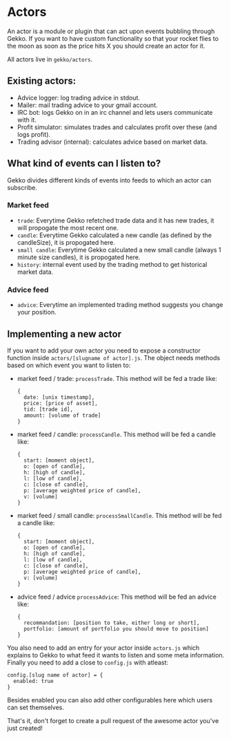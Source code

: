 # Actors

An actor is a module or plugin that can act upon events bubbling 
through Gekko. If you want to have custom functionality so that your rocket
flies to the moon as soon as the price hits X you should create an actor for it.

All actors live in `gekko/actors`.

## Existing actors:

- Advice logger: log trading advice in stdout.
- Mailer: mail trading advice to your gmail account.
- IRC bot: logs Gekko on in an irc channel and lets users communicate with it.
- Profit simulator: simulates trades and calculates profit over these (and logs profit).
- Trading advisor (internal): calculates advice based on market data.

## What kind of events can I listen to?

Gekko divides different kinds of events into feeds to which an actor can subscribe.

### Market feed

- `trade`: Everytime Gekko refetched trade data and it has new trades, it will
  propogate the most recent one.
- `candle`: Everytime Gekko calculated a new candle (as defined by the candleSize),
  it is propogated here.
- `small candle`: Everytime Gekko calculated a new small candle (always 1 minute size 
  candles), it is propogated here.
- `history`: internal event used by the trading method to get historical market data.

### Advice feed

- `advice`: Everytime an implemented trading method suggests you change your position.

## Implementing a new actor

If you want to add your own actor you need to expose a constructor function inside
`actors/[slugname of actor].js`. The object needs methods based on which event you want
to listen to:

- market feed / trade: `processTrade`.
  This method will be fed a trade like:

      {
        date: [unix timestamp],
        price: [price of asset],
        tid: [trade id],
        amount: [volume of trade]
      }

- market feed / candle: `processCandle`.
  This method will be fed a candle like:

      {
        start: [moment object],
        o: [open of candle],
        h: [high of candle],
        l: [low of candle],
        c: [close of candle],
        p: [average weighted price of candle],
        v: [volume]
      }

- market feed / small candle: `processSmallCandle`.
  This method will be fed a candle like:

      {
        start: [moment object],
        o: [open of candle],
        h: [high of candle],
        l: [low of candle],
        c: [close of candle],
        p: [average weighted price of candle],
        v: [volume]
      }

- advice feed / advice `processAdvice`:
  This method will be fed an advice like:

      {
        recommandation: [position to take, either long or short],
        portfolio: [amount of portfolio you should move to position]
      }

You also need to add an entry for your actor inside `actors.js` which explains to Gekko
to what feed it wants to listen and some meta information. Finally you need to add a close
to `config.js` with atleast:

    config.[slug name of actor] = {
      enabled: true
    }

Besides enabled you can also add other configurables here which users can set themselves. 


That's it, don't forget to create a pull request of the awesome actor you've just created!

